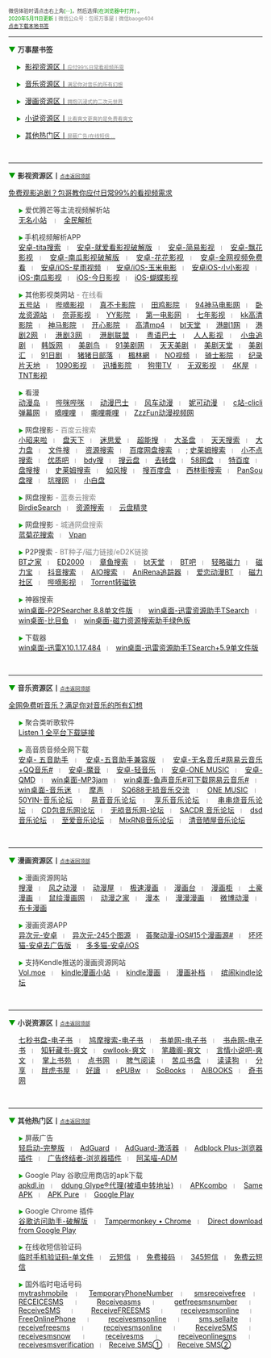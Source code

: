 <p style="font-size:10px;color:#383838;">
  <span>微信体验时请点击右上角</span><span style="color:#009900;">[···]</span>，然后选择<span style="color:#009900;">[在浏览器中打开]		</span>。<br />
  <span style="color:#009900;">2020年5月11日更新</span>丨<span style="color:#838383;">微信公众号：包哥万事屋丨微信baoge404</span><br/>
  <span><a href="">点击下载本地书签</a></span><br />
</p>
<!-- 头部提示内容 -->
<hr />
<p style="font-size:14px;color:#383838;">
<span style="color:#009900;">▼</span>&nbsp;<strong>万事屋书签</strong>
</p>
<p style="font-size:14px;color:#383838;">
&nbsp;&nbsp;&nbsp;&nbsp;<span style="font-size:10px;color:#009900;">▶</span>&nbsp; <a href="#yinshi">影视资源区丨<span style="font-size:10px;color:#838383;">应付99%日常看视频所需</span></a>
</p>
<p style="font-size:14px;color:#383838;">
&nbsp;&nbsp;&nbsp;&nbsp;<span style="font-size:10px;color:#009900;">▶</span>&nbsp; <a href="#yinyue">音乐资源区丨<span style="font-size:10px;color:#838383;">满足你对音乐的所有幻想</span></a>
</p>
<p style="font-size:14px;color:#383838;">
&nbsp;&nbsp;&nbsp;&nbsp;<span style="font-size:10px;color:#009900;">▶</span>&nbsp; <a href="#manhua">漫画资源区丨<span style="font-size:10px;color:#838383;">拥抱沉浸式的二次元世界</span></a>
</p>
<p style="font-size:14px;color:#383838;">
&nbsp;&nbsp;&nbsp;&nbsp;<span style="font-size:10px;color:#009900;">▶</span>&nbsp; <a href="#xiaoshuo">小说资源区丨<span style="font-size:10px;color:#838383;">比看爽文更爽的是免费看爽文</span></a>
</p>
<p style="font-size:14px;color:#383838;">
&nbsp;&nbsp;&nbsp;&nbsp;<span style="font-size:10px;color:#009900;">▶</span>&nbsp; <a href="#remen">其他热门区丨<span style="font-size:10px;color:#838383;">屏蔽广告/在线短信 ...</span></a>
</p><br />
<hr />
<!-- 头部导航 -->
<p>
	<a id="yinshi"></a><span style="color:#009900;font-size:14px;">▼</span>&nbsp;<strong><span style="color:#383838;font-size:14px;">影视资源区丨</span></strong><span style="font-size:10px;"><a href="#top">点击返回顶部</a></span> 
</p>
<!-- 影视资源标题 -->
<span style="color:#009900;font-size:14px;"><a href="https://mp.weixin.qq.com/s?__biz=MzI5NDE1MDgzOQ==&mid=2652119414&idx=1&sn=e0b5d0e19b8a4c0dbea8570940ac159e&chksm=f787b6aec0f03fb868dffc802302d83ef0dfcca231f4b21c22a5db638baa18cbc90152b41f49&token=2059201839&lang=zh_CN#rd">免费观影追剧？包哥教你应付日常99%的看视频需求</a></span>
<p style="text-align:justify;margin-left:20px;color:#383838;font-size:14px;" align="justify">
	<span style="color:#009900;font-size:10px;">▶</span>&nbsp;<span>爱优腾芒等主流视频解析站</span><br/>
	<a href="https://www.administrator5.com/">无名小站</a>
	&nbsp;&nbsp;<span style="color:#838383;font-size:10px;">丨</span>&nbsp;&nbsp;
	<a href="http://www.qmaile.com/">全民解析</a>
</p>
<!-- 爱优腾 -->
<p style="text-align:justify;margin-left:20px;color:#383838;font-size:14px;" align="justify">
	<span style="color:#009900;font-size:10px;">▶&nbsp;</span>手机视频解析APP<br />
  <a href="https://share.weiyun.com/5uYDnN0">安卓-tita搜索</a>&nbsp;&nbsp;<span style="color:#838383;font-size:10px;">丨</span>&nbsp;&nbsp;
  <a href="https://share.weiyun.com/5gNA4ss">安卓-就爱看影视破解版</a>&nbsp;&nbsp;<span style="color:#838383;font-size:10px;">丨</span>&nbsp;&nbsp;
  <a href="https://share.weiyun.com/5lGSFwC">安卓-简易影视</a>&nbsp;&nbsp;<span style="color:#838383;font-size:10px;">丨</span>&nbsp;&nbsp;
  <a href="https://share.weiyun.com/5cU80DE">安卓-飘花影视</a>&nbsp;&nbsp;<span style="color:#838383;font-size:10px;">丨</span>&nbsp;&nbsp;
  <a href="https://share.weiyun.com/53dyzwD">安卓-南瓜影视破解版</a>&nbsp;&nbsp;<span style="color:#838383;font-size:10px;">丨</span>&nbsp;&nbsp;
  <a href="https://share.weiyun.com/5N89Qiu">安卓-花花影视</a>&nbsp;&nbsp;<span style="color:#838383;font-size:10px;">丨</span>&nbsp;&nbsp;
  <a href="https://share.weiyun.com/5Ckv3Aa">安卓-全网视频免费看</a>&nbsp;&nbsp;<span style="color:#838383;font-size:10px;">丨</span>&nbsp;&nbsp;
  <a href="http://www.star.vin/">安卓/iOS-星雨视频</a>&nbsp;&nbsp;<span style="color:#838383;font-size:10px;">丨</span>&nbsp;&nbsp;
  <a href="https://ymdy.app/">安卓/iOS-玉米电影</a>&nbsp;&nbsp;<span style="color:#838383;font-size:10px;">丨</span>&nbsp;&nbsp;
  <a href="https://xiao1.app/">安卓iOS-小小影视</a>&nbsp;&nbsp;<span style="color:#838383;font-size:10px;">丨</span>&nbsp;&nbsp;
  <a href="https://apps.apple.com/cn/app/%E5%8D%97%E7%93%9C%E5%AE%B6%E5%85%B7/id1498953691">iOS-南瓜影视</a>&nbsp;&nbsp;<span style="color:#838383;font-size:10px;">丨</span>&nbsp;&nbsp;
  <a href="https://apps.apple.com/cn/app/%E4%BB%8A%E6%97%A5%E5%BD%B1%E8%A7%86-%E7%9C%8B%E5%A5%BD%E5%89%A7-%E4%B8%8A%E4%BB%8A%E6%97%A5%E5%BD%B1%E8%A7%86/id1322243737">iOS-今日影视</a>&nbsp;&nbsp;<span style="color:#838383;font-size:10px;">丨</span>&nbsp;&nbsp;
  <a href="https://apps.apple.com/cn/app/id1474749614">iOS-蝴蝶影视</a>
</p>
<!-- 手机视频解析APP -->
<p style="text-align:justify;margin-left:20px;color:#383838;font-size:14px;" align="justify">
	<span style="color:#009900;font-size:10px;">▶</span>&nbsp;其他影视类网站<span style="color:#838383;"> - 在线看</span><br />
  <a href="http://www.wuhaozhan.net/">五号站</a>&nbsp;&nbsp;<span style="color:#838383;font-size:10px;">丨</span>&nbsp;&nbsp;
  <a href="https://bde4.com/">哔嘀影视</a>&nbsp;&nbsp;<span style="color:#838383;font-size:10px;">丨</span>&nbsp;&nbsp;
  <a href="https://www.zhenbuka.com/">真不卡影院</a>&nbsp;&nbsp;<span style="color:#838383;font-size:10px;">丨</span>&nbsp;&nbsp;
  <a href="https://www.tianjiyy123.com/">田鸡影院</a>&nbsp;&nbsp;<span style="color:#838383;font-size:10px;">丨</span>&nbsp;&nbsp;
  <a href="http://www.9rmb.com/">94神马电影网</a>&nbsp;&nbsp;<span style="color:#838383;font-size:10px;">丨</span>&nbsp;&nbsp;
  <a href="https://www.vodsee.com/">卧龙资源站</a>&nbsp;&nbsp;<span style="color:#838383;font-size:10px;">丨</span>&nbsp;&nbsp;
  <a href="https://www.nfmovies.com/">奈菲影视</a>&nbsp;&nbsp;<span style="color:#838383;font-size:10px;">丨</span>&nbsp;&nbsp;
  <a href="https://www.yyzone.net/">YY影院</a>&nbsp;&nbsp;<span style="color:#838383;font-size:10px;">丨</span>&nbsp;&nbsp;
  <a href="https://www.001d.com/">第一电影网</a>&nbsp;&nbsp;<span style="color:#838383;font-size:10px;">丨</span>&nbsp;&nbsp;
  <a href="http://www.dynamicpuer.com/">七年影视</a>&nbsp;&nbsp;<span style="color:#838383;font-size:10px;">丨</span>&nbsp;&nbsp;
  <a href="http://www.kk3.tv/">kk高清影院</a>&nbsp;&nbsp;<span style="color:#838383;font-size:10px;">丨</span>&nbsp;&nbsp;
  <a href="https://www.jlszyy.cc/">神马影院</a>&nbsp;&nbsp;<span style="color:#838383;font-size:10px;">丨</span>&nbsp;&nbsp;
  <a href="https://kushizhu.com/">开心影院</a>&nbsp;&nbsp;<span style="color:#838383;font-size:10px;">丨</span>&nbsp;&nbsp;
  <a href="https://www.mp4pa.com/">高清mp4</a>&nbsp;&nbsp;<span style="color:#838383;font-size:10px;">丨</span>&nbsp;&nbsp;
  <a href="https://www.jsr9.com/">bt天堂</a>&nbsp;&nbsp;<span style="color:#838383;font-size:10px;">丨</span>&nbsp;&nbsp;
  <a href="http://www.yueyu2.com/">港剧1网</a>&nbsp;&nbsp;<span style="color:#838383;font-size:10px;">丨</span>&nbsp;&nbsp;
  <a href="http://www.metvb1.com/index.html">港剧2网</a>&nbsp;&nbsp;<span style="color:#838383;font-size:10px;">丨</span>&nbsp;&nbsp;
  <a href="https://www.gangjuw.com/">港剧3网</a>&nbsp;&nbsp;<span style="color:#838383;font-size:10px;">丨</span>&nbsp;&nbsp;
  <a href="https://www.wotvb.com/">港剧联盟</a>&nbsp;&nbsp;<span style="color:#838383;font-size:10px;">丨</span>&nbsp;&nbsp;
  <a href="https://www.tvb8c.com/">粤语巴士</a>&nbsp;&nbsp;<span style="color:#838383;font-size:10px;">丨</span>&nbsp;&nbsp;
  <a href="http://www.yyetss.com/">人人影视</a>&nbsp;&nbsp;<span style="color:#838383;font-size:10px;">丨</span>&nbsp;&nbsp;
  <a href="http://www.ixiazai.vip/">小虫追剧</a>&nbsp;&nbsp;<span style="color:#838383;font-size:10px;">丨</span>&nbsp;&nbsp;
  <a href="https://www.hanfan.cc/">韩饭网</a>&nbsp;&nbsp;<span style="color:#838383;font-size:10px;">丨</span>&nbsp;&nbsp;
  <a href="http://www.meijuniao.com/">美剧鸟</a>&nbsp;&nbsp;<span style="color:#838383;font-size:10px;">丨</span>&nbsp;&nbsp;
  <a href="https://91mjw.com/">91美剧网</a>&nbsp;&nbsp;<span style="color:#838383;font-size:10px;">丨</span>&nbsp;&nbsp;
  <a href="http://www.ttzmz.vip/">天天美剧</a>&nbsp;&nbsp;<span style="color:#838383;font-size:10px;">丨</span>&nbsp;&nbsp;
  <a href="http://www.meijutt.cn/">美剧天堂</a>&nbsp;&nbsp;<span style="color:#838383;font-size:10px;">丨</span>&nbsp;&nbsp;
  <a href="http://www.meijuhui520.com/">美剧汇</a>&nbsp;&nbsp;<span style="color:#838383;font-size:10px;">丨</span>&nbsp;&nbsp;
  <a href="http://www.wwmulu.com/">91日剧</a>&nbsp;&nbsp;<span style="color:#838383;font-size:10px;">丨</span>&nbsp;&nbsp;
  <a href="http://www.zzrbl.com/">猪猪日部落</a>&nbsp;&nbsp;<span style="color:#838383;font-size:10px;">丨</span>&nbsp;&nbsp;
  <a href="https://8maple.ru/">楓林網</a>&nbsp;&nbsp;<span style="color:#838383;font-size:10px;">丨</span>&nbsp;&nbsp;
  <a href="https://www.novipnoad.com/">NO视频</a>&nbsp;&nbsp;<span style="color:#838383;font-size:10px;">丨</span>&nbsp;&nbsp;
  <a href="http://www.74bt.com/">骑士影院</a>&nbsp;&nbsp;<span style="color:#838383;font-size:10px;">丨</span>&nbsp;&nbsp;
  <a href="http://www.jlpcn.net/">纪录片天地</a>&nbsp;&nbsp;<span style="color:#838383;font-size:10px;">丨</span>&nbsp;&nbsp;
  <a href="http://1090ys.com/">1090影视</a>&nbsp;&nbsp;<span style="color:#838383;font-size:10px;">丨</span>&nbsp;&nbsp;
  <a href="http://www.xunbody.com/">迅播影院</a>&nbsp;&nbsp;<span style="color:#838383;font-size:10px;">丨</span>&nbsp;&nbsp;
  <a href="http://xiguayyv1.com/">狗带TV</a>&nbsp;&nbsp;<span style="color:#838383;font-size:10px;">丨</span>&nbsp;&nbsp;
  <a href="https://53ys.cc/">无双影视</a>&nbsp;&nbsp;<span style="color:#838383;font-size:10px;">丨</span>&nbsp;&nbsp;
  <a href="http://www.kkkkmao.com/">4K屋</a>&nbsp;&nbsp;<span style="color:#838383;font-size:10px;">丨</span>&nbsp;&nbsp;
  <a href="http://www.tntdy3.vip/">TNT影视</a>
</p>
<!-- 其他影视网站 -->
<p style="text-align:justify;margin-left:20px;color:#383838;font-size:14px;" align="justify">
	<span style="color:#009900;font-size:10px;">▶</span>&nbsp;看漫<br />
  <a href="http://www.dmd8.com/">动漫岛</a>&nbsp;&nbsp;<span style="color:#838383;font-size:10px;">丨</span>&nbsp;&nbsp;
  <a href="http://www.bimibimi.tv/">哔咪哔咪</a>&nbsp;&nbsp;<span style="color:#838383;font-size:10px;">丨</span>&nbsp;&nbsp;
  <a href="http://www.busdm.com/">动漫巴士</a>&nbsp;&nbsp;<span style="color:#838383;font-size:10px;">丨</span>&nbsp;&nbsp;
  <a href="https://dmfengche.com/">风车动漫</a>&nbsp;&nbsp;<span style="color:#838383;font-size:10px;">丨</span>&nbsp;&nbsp;
  <a href="http://www.nicotv.me/">妮可动漫</a>&nbsp;&nbsp;<span style="color:#838383;font-size:10px;">丨</span>&nbsp;&nbsp;
  <a href="https://www.clicli.me/">c站-clicli弹幕网</a>&nbsp;&nbsp;<span style="color:#838383;font-size:10px;">丨</span>&nbsp;&nbsp;
  <a href="https://www.dililitv.com/">嘀哩哩</a>&nbsp;&nbsp;<span style="color:#838383;font-size:10px;">丨</span>&nbsp;&nbsp;
  <a href="http://www.silisili.cc/">嘶哩嘶哩</a>&nbsp;&nbsp;<span style="color:#838383;font-size:10px;">丨</span>&nbsp;&nbsp;
  <a href="http://www.zzzfun.com/">ZzzFun动漫视频网</a>
</p>
<!-- 看漫 -->
<p style="text-align:justify;margin-left:20px;color:#383838;font-size:14px;" align="justify">
	<span style="color:#009900;font-size:10px;">▶</span>&nbsp;网盘搜影<span style="color:#838383;"> - 百度云搜索</span><br />
  <a href="https://www.xiaozhaolaila.com/">小昭来啦</a>&nbsp;&nbsp;<span style="color:#838383;font-size:10px;">丨</span>&nbsp;&nbsp;
  <a href="https://www.pantianxia.com/">盘天下</a>&nbsp;&nbsp;<span style="color:#838383;font-size:10px;">丨</span>&nbsp;&nbsp;
  <a href="http://hao.misiai.com/">迷思爱</a>&nbsp;&nbsp;<span style="color:#838383;font-size:10px;">丨</span>&nbsp;&nbsp;
  <a href="https://www.chaonengso.com/">超能搜</a>&nbsp;&nbsp;<span style="color:#838383;font-size:10px;">丨</span>&nbsp;&nbsp;
  <a href="https://www.dashengpan.com/">大圣盘</a>&nbsp;&nbsp;<span style="color:#838383;font-size:10px;">丨</span>&nbsp;&nbsp;
  <a href="http://www.daysou.com/">天天搜索</a>&nbsp;&nbsp;<span style="color:#838383;font-size:10px;">丨</span>&nbsp;&nbsp;
  <a href="https://dalipan.com/">大力盘</a>&nbsp;&nbsp;<span style="color:#838383;font-size:10px;">丨</span>&nbsp;&nbsp;
  <a href="http://wjsou.com/">文件搜</a>&nbsp;&nbsp;<span style="color:#838383;font-size:10px;">丨</span>&nbsp;&nbsp;
  <a href="http://magnet.chongbuluo.com/">资源搜索</a>&nbsp;&nbsp;<span style="color:#838383;font-size:10px;">丨</span>&nbsp;&nbsp;
  <a href="http://m.51caichang.com/">百度网盘搜索</a>&nbsp;&nbsp;<span style="color:#838383;font-size:10px;">丨</span>&nbsp;&nbsp;;
  <a href="http://slimego.cn/">史莱姆搜索</a>&nbsp;&nbsp;<span style="color:#838383;font-size:10px;">丨</span>&nbsp;&nbsp;
  <a href="https://www.xiaoso.net/">小不点搜索</a>&nbsp;&nbsp;<span style="color:#838383;font-size:10px;">丨</span>&nbsp;&nbsp;
  <a href="http://uzi8.cn/">优质吧</a>&nbsp;&nbsp;<span style="color:#838383;font-size:10px;">丨</span>&nbsp;&nbsp;
  <a href="http://www.bdyso.com/">bdy搜</a>&nbsp;&nbsp;<span style="color:#838383;font-size:10px;">丨</span>&nbsp;&nbsp;
  <a href="https://www.soyunpan.com/">搜云盘</a>&nbsp;&nbsp;<span style="color:#838383;font-size:10px;">丨</span>&nbsp;&nbsp;
  <a href="https://www.quzhuanpan.com/">去转盘</a>&nbsp;&nbsp;<span style="color:#838383;font-size:10px;">丨</span>&nbsp;&nbsp;
  <a href="https://www.58wangpan.com/">58网盘</a>&nbsp;&nbsp;<span style="color:#838383;font-size:10px;">丨</span>&nbsp;&nbsp;
  <a href="http://www.tebaidu.com/">特百度</a>&nbsp;&nbsp;<span style="color:#838383;font-size:10px;">丨</span>&nbsp;&nbsp;
  <a href="https://www.pansoso.com/">盘搜搜</a>&nbsp;&nbsp;<span style="color:#838383;font-size:10px;">丨</span>&nbsp;&nbsp;
  <a href="http://www.slimego.cn/">史莱姆搜索</a>&nbsp;&nbsp;<span style="color:#838383;font-size:10px;">丨</span>&nbsp;&nbsp;
  <a href="http://www.rufengso.net/">如风搜</a>&nbsp;&nbsp;<span style="color:#838383;font-size:10px;">丨</span>&nbsp;&nbsp;
  <a href="https://www.sobaidupan.com/">搜百度盘</a>&nbsp;&nbsp;<span style="color:#838383;font-size:10px;">丨</span>&nbsp;&nbsp;
  <a href="https://xilinjie.cc/">西林街搜索</a>&nbsp;&nbsp;<span style="color:#838383;font-size:10px;">丨</span>&nbsp;&nbsp;
  <a href="http://www.pansou.com/">PanSou盘搜</a>&nbsp;&nbsp;<span style="color:#838383;font-size:10px;">丨</span>&nbsp;&nbsp;
  <a href="http://www.kengso.com/">坑搜网</a>&nbsp;&nbsp;<span style="color:#838383;font-size:10px;">丨</span>&nbsp;&nbsp;
  <a href="https://www.xiaobaipan.com/">小白盘</a>
</p>
<!-- 网盘搜影-百度云 -->
<p style="text-align:justify;margin-left:20px;color:#383838;font-size:14px;" align="justify">
	<span style="color:#009900;font-size:10px;">▶</span>&nbsp;网盘搜影<span style="color:#838383;"> - 蓝奏云搜索</span><br />
  <a href="https://www.birdiesearch.com/register.html">BirdieSearch</a>&nbsp;&nbsp;<span style="color:#838383;font-size:10px;">丨</span>&nbsp;&nbsp;
  <a href="https://www.hfwzbk.com/lzys/">资源搜索</a>&nbsp;&nbsp;<span style="color:#838383;font-size:10px;">丨</span>&nbsp;&nbsp;
  <a href="https://www.yunpanjingling.com/">云盘精灵</a>
</p>
<!-- 网盘搜影-蓝奏云 -->
<p style="text-align:justify;margin-left:20px;color:#383838;font-size:14px;" align="justify">
	<span style="color:#009900;font-size:10px;">▶</span>&nbsp;网盘搜影<span style="color:#838383;"> - 城通网盘搜索</span><br />
  <a href="http://www.lanjuhua.com/">蓝菊花搜索</a>&nbsp;&nbsp;<span style="color:#838383;font-size:10px;">丨</span>&nbsp;&nbsp;
  <a href="http://ct.vpan123.com/">Vpan</a>
</p>
<!-- 网盘搜影-城通网盘 -->
<p style="text-align:justify;margin-left:20px;color:#383838;font-size:14px;" align="justify">
	<span style="color:#009900;font-size:10px;">▶</span>&nbsp;P2P搜索<span style="color:#838383;"> - BT种子/磁力链接/eD2K链接</span><br />
  <a href="http://www.2btjia.com/">BT之家</a>&nbsp;&nbsp;<span style="color:#838383;font-size:10px;">丨</span>&nbsp;&nbsp;
  <a href="https://www.ed2000.com/">ED2000</a>&nbsp;&nbsp;<span style="color:#838383;font-size:10px;">丨</span>&nbsp;&nbsp;
  <a href="https://www.zhangyusousuo.com/">章鱼搜索</a>&nbsp;&nbsp;<span style="color:#838383;font-size:10px;">丨</span>&nbsp;&nbsp;
  <a href="http://www.btbttt.com/">bt天堂</a>&nbsp;&nbsp;<span style="color:#838383;font-size:10px;">丨</span>&nbsp;&nbsp;
  <a href="https://www.btba.cc/">BT吧</a>&nbsp;&nbsp;<span style="color:#838383;font-size:10px;">丨</span>&nbsp;&nbsp;
  <a href="http://cili.search.qinggl.com/">轻略磁力</a>&nbsp;&nbsp;<span style="color:#838383;font-size:10px;">丨</span>&nbsp;&nbsp;
  <a href="http://cilibao.biz/">磁力宝</a>&nbsp;&nbsp;<span style="color:#838383;font-size:10px;">丨</span>&nbsp;&nbsp;
  <a href="https://www.btdiv.com/">抖音搜索</a>&nbsp;&nbsp;<span style="color:#838383;font-size:10px;">丨</span>&nbsp;&nbsp;
  <a href="https://www.aiosearch.com/">AIO搜索</a>&nbsp;&nbsp;<span style="color:#838383;font-size:10px;">丨</span>&nbsp;&nbsp;
  <a href="https://www.anirena.com/">AniRena追踪器</a>&nbsp;&nbsp;<span style="color:#838383;font-size:10px;">丨</span>&nbsp;&nbsp;
  <a href="http://kisssub.org/">爱恋动漫BT</a>&nbsp;&nbsp;<span style="color:#838383;font-size:10px;">丨</span>&nbsp;&nbsp;
  <a href="https://www.cilisql.com/">磁力社区</a>&nbsp;&nbsp;<span style="color:#838383;font-size:10px;">丨</span>&nbsp;&nbsp;
  <a href="https://www.bde4.com/">哔嘀影视</a>&nbsp;&nbsp;<span style="color:#838383;font-size:10px;">丨</span>&nbsp;&nbsp;
  <a href="https://www.torrentkitty.app/">Torrent转磁铁</a>
</p>
<!-- P2P搜索 -->
<p style="text-align:justify;margin-left:20px;color:#383838;font-size:14px;" align="justify">
	<span style="color:#009900;line-height:2;font-size:10px;">▶</span>&nbsp;神器搜索<br />
  <a href="https://share.weiyun.com/5i2Yb7h">win桌面-P2PSearcher 8.8单文件版</a>&nbsp;&nbsp;<span style="color:#838383;font-size:10px;">丨</span>&nbsp;&nbsp;
  <a href="https://share.weiyun.com/59olaDh">win桌面-迅雷资源助手TSearch</a>&nbsp;&nbsp;<span style="color:#838383;font-size:10px;">丨</span>&nbsp;&nbsp;
  <a href="https://share.weiyun.com/5DHZGKk">win桌面-比目鱼</a>&nbsp;&nbsp;<span style="color:#838383;font-size:10px;">丨</span>&nbsp;&nbsp;
  <a href="https://share.weiyun.com/55WexLp">win桌面-磁力资源搜索助手绿色版</a>
</p>
<!-- 神器搜索 -->
<p style="text-align:justify;margin-left:20px;color:#383838;font-size:14px;" align="justify">
	<span style="color:#009900;font-size:10px;">▶</span>&nbsp;下载器<br />
  <a href="https://share.weiyun.com/5MrRkLv">win桌面-迅雷X10.1.17.484</a>&nbsp;&nbsp;<span style="color:#838383;font-size:10px;">丨</span>&nbsp;&nbsp;
  <a href="https://share.weiyun.com/5cTXC7p">win桌面-迅雷资源助手TSearch+5.9单文件版</a>
</p><br />
<hr />
<!-- ————————————————— -->
<!-- 以上是影视资源区，以下是音乐资源区 -->
<!-- —————————————————-->
<p>
	<a id="yinyue"></a><span style="color:#009900;font-size:14px;">▼</span>&nbsp;<strong><span style="color:#383838;font-size:14px;">音乐资源区丨</span></strong><span style="font-size:10px;"><a href="#top">点击返回顶部</a></span> 
</p>
<!-- 音乐资源标题 -->
<span style="color:#009900;font-size:14px;"><a href="https://mp.weixin.qq.com/s?__biz=MzI5NDE1MDgzOQ==&mid=2652119423&idx=1&sn=b123557abc30bf2c0ae86ac68628e6e3&chksm=f787b6a7c0f03fb1130144f52d2bc6a1fa4a49a505bbe9dead9ff96c0e253ab4e17ae2a8ddfe&token=2059201839&lang=zh_CN#rd">全网免费听音乐？满足你对音乐的所有幻想</a></span>
<p style="text-align:justify;margin-left:20px;color:#383838;font-size:14px;" align="justify">
	<span style="font-size:10px;color:#009900;">▶</span>&nbsp;聚合类听歌软件<br />
  <a href="https://listen1.github.io/listen1/">Listen 1 全平台下载链接</a>
</p>
<!-- 聚合类听歌软件 -->
<p style="text-align:justify;margin-left:20px;color:#383838;font-size:14px;" align="justify">
	<span style="color:#009900;font-size:10px;">▶</span>&nbsp;高音质音频全网下载<br />
  <a href="https://share.weiyun.com/5Oc2Fcu">安卓- 五音助手</a>&nbsp;&nbsp;<span style="color:#838383;font-size:10px;">丨</span>&nbsp;&nbsp;
  <a href="https://share.weiyun.com/5hsqkdz">安卓-五音助手兼容版</a>&nbsp;&nbsp;<span style="color:#838383;font-size:10px;">丨</span>&nbsp;&nbsp;
  <a href="https://share.weiyun.com/5q8qqVR">安卓-无名音乐#网易云音乐+QQ音乐#</a>&nbsp;&nbsp;<span style="color:#838383;font-size:10px;">丨</span>&nbsp;&nbsp;
  <a href="https://share.weiyun.com/5SJNzMj">安卓-魔音</a>&nbsp;&nbsp;<span style="color:#838383;font-size:10px;">丨</span>&nbsp;&nbsp;
  <a href="https://share.weiyun.com/5yO5XzG">安卓-轻音乐</a>&nbsp;&nbsp;<span style="color:#838383;font-size:10px;">丨</span>&nbsp;&nbsp;
  <a href="https://share.weiyun.com/5JSoJGl">安卓-ONE MUSIC</a>&nbsp;&nbsp;<span style="color:#838383;font-size:10px;">丨</span>&nbsp;&nbsp;
  <a href="https://share.weiyun.com/5kFbXmw">安卓-QMD</a>&nbsp;&nbsp;<span style="color:#838383;font-size:10px;">丨</span>&nbsp;&nbsp;
  <a href="https://share.weiyun.com/5tMQngx">win桌面-MP3jam</a>&nbsp;&nbsp;<span style="color:#838383;font-size:10px;">丨</span>&nbsp;&nbsp;
  <a href="https://share.weiyun.com/5HSUE0I">win桌面-鱼声音乐#可下载网易云音乐#</a>&nbsp;&nbsp;<span style="color:#838383;font-size:10px;">丨</span>&nbsp;&nbsp;
  <a href="https://share.weiyun.com/5ZLXOlg">win桌面-音乐迷</a>&nbsp;&nbsp;<span style="color:#838383;font-size:10px;">丨</span>&nbsp;&nbsp;
  <a href="https://moresound.tk/music/">摩声</a>&nbsp;&nbsp;<span style="color:#838383;font-size:10px;">丨</span>&nbsp;&nbsp;
  <a href="https://www.sq688.com/">SQ688无损音乐交流</a>&nbsp;&nbsp;<span style="color:#838383;font-size:10px;">丨</span>&nbsp;&nbsp;
  <a href="http://a1one7.gz01.bdysite.com/music/">ONE MUSIC</a>&nbsp;&nbsp;<span style="color:#838383;font-size:10px;">丨</span>&nbsp;&nbsp;
  <a href="https://www.50yin.com/">50YIN-音乐论坛</a>&nbsp;&nbsp;<span style="color:#838383;font-size:10px;">丨</span>&nbsp;&nbsp;
  <a href="https://sacdr.net/forum.php">易音音乐论坛</a>&nbsp;&nbsp;<span style="color:#838383;font-size:10px;">丨</span>&nbsp;&nbsp;
  <a href="https://www.xlebbs.com/">享乐音乐论坛</a>&nbsp;&nbsp;<span style="color:#838383;font-size:10px;">丨</span>&nbsp;&nbsp;
  <a href="http://www.ccsdj.com/forum.php">串串烧音乐论坛</a>&nbsp;&nbsp;<span style="color:#838383;font-size:10px;">丨</span>&nbsp;&nbsp;
  <a href="https://www.cdbao.net/">CD包音乐网论坛</a>&nbsp;&nbsp;<span style="color:#838383;font-size:10px;">丨</span>&nbsp;&nbsp;
  <a href="https://wusunyinyue.cn/forum.php">无损音乐网-论坛</a>&nbsp;&nbsp;<span style="color:#838383;font-size:10px;">丨</span>&nbsp;&nbsp;
  <a href="https://sacdr.net/plugin.php?id=comeing_guide">SACDR 音乐论坛</a>&nbsp;&nbsp;<span style="color:#838383;font-size:10px;">丨</span>&nbsp;&nbsp;
  <a href="https://dsdlove.com/">dsd音乐论坛</a>&nbsp;&nbsp;<span style="color:#838383;font-size:10px;">丨</span>&nbsp;&nbsp;
  <a href="http://www.zhiaimusic.com/">至爱音乐论坛</a>&nbsp;&nbsp;<span style="color:#838383;font-size:10px;">丨</span>&nbsp;&nbsp;
  <a href="http://www.mixrnb.com/">MixRNB音乐论坛</a>&nbsp;&nbsp;<span style="color:#838383;font-size:10px;">丨</span>&nbsp;&nbsp;
  <a href="http://www.52qingyin.cn/">清音陋屋音乐论坛</a>
</p><br />
<!-- 高音质音频全网下载 -->
<hr />
<!-- ————————————————— -->
<!-- 以上是音乐资源区，以下是漫画资源区 -->
<!-- ————————————————— -->
<p>
	<a id="manhua"></a><span style="color:#009900;font-size:14px;">▼</span>&nbsp;<strong><span style="color:#383838;font-size:14px;">漫画资源区丨</span></strong><span style="font-size:10px;"><a href="#top">点击返回顶部</a></span> 
</p>
<!-- 漫画资源标题 -->
<p style="text-align:justify;margin-left:20px;color:#383838;font-size:14px;" align="justify">
	<span style="color:#009900;font-size:10px;">▶</span>&nbsp;漫画资源网站<br />
  <a href="https://www.soman.com/">搜漫</a>&nbsp;&nbsp;<span style="color:#838383;font-size:10px;">丨</span>&nbsp;&nbsp;
  <a href="https://www.fzdm.com/">风之动漫</a>&nbsp;&nbsp;<span style="color:#838383;font-size:10px;">丨</span>&nbsp;&nbsp;
  <a href="http://www.dm5.com/">动漫屋</a>&nbsp;&nbsp;<span style="color:#838383;font-size:10px;">丨</span>&nbsp;&nbsp;
  <a href="http://www.1kkk.com/">极速漫画</a>&nbsp;&nbsp;<span style="color:#838383;font-size:10px;">丨</span>&nbsp;&nbsp;
  <a href="https://www.manhuatai.com/">漫画台</a>&nbsp;&nbsp;<span style="color:#838383;font-size:10px;">丨</span>&nbsp;&nbsp;
  <a href="https://www.manhuagui.com/">漫画柜</a>&nbsp;&nbsp;<span style="color:#838383;font-size:10px;">丨</span>&nbsp;&nbsp;
  <a href="https://www.tohomh123.com/">土豪漫画</a>&nbsp;&nbsp;<span style="color:#838383;font-size:10px;">丨</span>&nbsp;&nbsp;
  <a href="https://www.ishuhui.com/">鼠绘漫画网</a>&nbsp;&nbsp;<span style="color:#838383;font-size:10px;">丨</span>&nbsp;&nbsp;
  <a href="https://www.dmzj.com/">动漫之家</a>&nbsp;&nbsp;<span style="color:#838383;font-size:10px;">丨</span>&nbsp;&nbsp;
  <a href="http://www.manben.com/mh-yaoshenji/">漫本</a>&nbsp;&nbsp;<span style="color:#838383;font-size:10px;">丨</span>&nbsp;&nbsp;
  <a href="https://www.manmanapp.com/comic/category_1.html">漫漫漫画</a>&nbsp;&nbsp;<span style="color:#838383;font-size:10px;">丨</span>&nbsp;&nbsp;
  <a href="http://manhua.weibo.com/">微博动漫</a>&nbsp;&nbsp;<span style="color:#838383;font-size:10px;">丨</span>&nbsp;&nbsp;
  <a href="http://www.buka.cn/">布卡漫画</a>
</p>
<!-- 漫画资源网站 -->
<p style="text-align:justify;margin-left:20px;color:#383838;font-size:14px;" align="justify">
	<span style="color:#009900;font-size:10px;">▶</span>&nbsp;漫画资源APP<br />
  <a href="https://share.weiyun.com/5vGEdfH">异次元-安卓</a>&nbsp;&nbsp;<span style="color:#838383;font-size:10px;">丨</span>&nbsp;&nbsp;
  <a href="https://share.weiyun.com/5inxWtB">异次元-245个图源</a>&nbsp;&nbsp;<span style="color:#838383;font-size:10px;">丨</span>&nbsp;&nbsp;
  <a href="https://share.weiyun.com/5B0NS8z">荟聚动漫-iOS#15个漫画源#</a>&nbsp;&nbsp;<span style="color:#838383;font-size:10px;">丨</span>&nbsp;&nbsp;
  <a href="https://share.weiyun.com/5ifZag9">坏坏猫-安卓去广告版</a>&nbsp;&nbsp;<span style="color:#838383;font-size:10px;">丨</span>&nbsp;&nbsp;
  <a href="http://ddcat.noear.org/">多多猫-安卓/iOS</a>
</p>
<!-- 漫画资源APP -->
<p style="text-align:justify;margin-left:20px;color:#383838;font-size:14px;" align="justify">
	<span style="color:#009900;font-size:10px;">▶</span>&nbsp;支持Kendle推送的漫画资源网站<br />
  <a href="https://volmoe.com/">Vol.moe</a>&nbsp;&nbsp;<span style="color:#838383;font-size:10px;">丨</span>&nbsp;&nbsp;
  <a href="https://kindlemh.cc/?__K=12be981992d205efc94d6c5c9f9c2956b1586334871_12098">kindle漫画小站</a>&nbsp;&nbsp;<span style="color:#838383;font-size:10px;">丨</span>&nbsp;&nbsp;
  <a href="http://www.kindlecomic.net/">kindle漫画</a>&nbsp;&nbsp;<span style="color:#838383;font-size:10px;">丨</span>&nbsp;&nbsp;
  <a href="https://www.manhuabudang.com/">漫画补档</a>&nbsp;&nbsp;<span style="color:#838383;font-size:10px;">丨</span>&nbsp;&nbsp;
  <a href="http://www.binnao.com/">缤闹kindle论坛</a>
</p><br />
<!-- 支持Kendle推送的漫画资源网站 -->
<hr />
<!-- ————————————————— -->
<!-- 以上是漫画资源区，以下是小说资源区 -->
<!-- ————————————————— -->
<p>
	<a id="xiaoshuo"></a><span style="color:#009900;font-size:14px;">▼</span>&nbsp;<strong><span style="color:#383838;font-size:14px;">小说资源区丨</span></strong><span style="font-size:10px;"><a href="#top">点击返回顶部</a></span> 
</p>
<!-- 小说资源标题 -->
<p style="text-align:justify;margin-left:20px;color:#383838;font-size:14px;" align="justify">
  <a href="https://www.7sebook.com/disk">七秒书盘-电子书</a>&nbsp;&nbsp;<span style="color:#838383;font-size:10px;">丨</span>&nbsp;&nbsp;
  <a href="https://www.jiumodiary.com/">鸠摩搜索-电子书</a>&nbsp;&nbsp;<span style="color:#838383;font-size:10px;">丨</span>&nbsp;&nbsp;
  <a href="https://www.shudan.vip/">书单网-电子书</a>&nbsp;&nbsp;<span style="color:#838383;font-size:10px;">丨</span>&nbsp;&nbsp;
  <a href="http://kindle.archiew.top/">书舟网-电子书</a>&nbsp;&nbsp;<span style="color:#838383;font-size:10px;">丨</span>&nbsp;&nbsp;
  <a href="http://www.zxcs.info/">知轩藏书-爽文</a>&nbsp;&nbsp;<span style="color:#838383;font-size:10px;">丨</span>&nbsp;&nbsp;
  <a href="https://www.owllook.net/">owllook-爽文</a>&nbsp;&nbsp;<span style="color:#838383;font-size:10px;">丨</span>&nbsp;&nbsp;
  <a href="https://www.biquge5200.com/">笔趣阁-爽文</a>&nbsp;&nbsp;<span style="color:#838383;font-size:10px;">丨</span>&nbsp;&nbsp;
  <a href="https://www.xs8.cn/">言情小说吧-爽文</a>&nbsp;&nbsp;<span style="color:#838383;font-size:10px;">丨</span>&nbsp;&nbsp;
  <a href="https://www.soepub.com/">掌上书苑</a>&nbsp;&nbsp;<span style="color:#838383;font-size:10px;">丨</span>&nbsp;&nbsp;
  <a href="http://dianbook.cc/">点书网</a>&nbsp;&nbsp;<span style="color:#838383;font-size:10px;">丨</span>&nbsp;&nbsp;
  <a href="http://www.piqiyuedu.com/">脾气阅读</a>&nbsp;&nbsp;<span style="color:#838383;font-size:10px;">丨</span>&nbsp;&nbsp;
  <a href="http://kgbook.com/">苦瓜书盘</a>&nbsp;&nbsp;<span style="color:#838383;font-size:10px;">丨</span>&nbsp;&nbsp;
  <a href="http://www.dududog.com/">读读狗</a>&nbsp;&nbsp;<span style="color:#838383;font-size:10px;">丨</span>&nbsp;&nbsp;
  <a href="http://www.share2uu.com/">分享</a>&nbsp;&nbsp;<span style="color:#838383;font-size:10px;">丨</span>&nbsp;&nbsp;
  <a href="http://panghubook.cn/">胖虎书屋</a>&nbsp;&nbsp;<span style="color:#838383;font-size:10px;">丨</span>&nbsp;&nbsp;
  <a href="http://www.haodoo.net/">好讀</a>&nbsp;&nbsp;<span style="color:#838383;font-size:10px;">丨</span>&nbsp;&nbsp;
  <a href="https://epubw.com/?__cf_chl_jschl_tk__=ac62ce8f4dd7f141e664cf875a0744a62473a6d8-1585903979-0-AfW51XUMHwJ7wK_8owRNXf4SrgEe3Fqo_ERb9A4Qk87CR6Qlusi2kxkQ-Q1niyQUC-HjazqaocYrR5dm1Fb6TwmMbp8VlnD8cREjXPKBxx8I797H7k4XTdsoilEl7ZNelIEQh3VXkce3sItJAY2TwXcU5YKi7f6X7U07K2k8e1cO2yXA83c00WQC91YjdHZ4vySqDWPjccUmAoEWrwbNYM4cuLcHf9dOs3iPRuvi4EqHG5aoQ2YjcubQ0jxFkeA4WbwjlEbnqoBtyNcXG0yCqo0">ePUBw</a>&nbsp;&nbsp;<span style="color:#838383;font-size:10px;">丨</span>&nbsp;&nbsp;
  <a href="https://sobooks.cc/">SoBooks</a>&nbsp;&nbsp;<span style="color:#838383;font-size:10px;">丨</span>&nbsp;&nbsp;
  <a href="https://www.aibooks.club/">AIBOOKS</a>&nbsp;&nbsp;<span style="color:#838383;font-size:10px;">丨</span>&nbsp;&nbsp;
  <a href="http://www.xqishuta.com/">奇书网</a>
</p><br />
<!-- 小说资源 -->
<hr />
<!-- ————————————————— -->
<!-- 以上是小说资源区，以下是其他热门区 -->
<!-- ————————————————— -->
<p>
	<a id="remen"></a><span style="color:#009900;font-size:14px;">▼</span>&nbsp;<strong><span style="color:#383838;font-size:14px;">其他热门区丨</span></strong><span style="font-size:10px;"><a href="#top">点击返回顶部</a></span> 
</p>
<!-- 其他热门标题 -->
<p style="text-align:justify;margin-left:20px;color:#383838;font-size:14px;" align="justify">
	<span style="color:#009900;font-size:10px;">▶</span>&nbsp;屏蔽广告<br />
  <a href="https://share.weiyun.com/5P42y7X">轻启动-完整版</a>&nbsp;&nbsp;<span style="color:#838383;font-size:10px;">丨</span>&nbsp;&nbsp;
  <a href="https://adguard.com/zh_cn/welcome.html">AdGuard</a>&nbsp;&nbsp;<span style="color:#838383;font-size:10px;">丨</span>&nbsp;&nbsp;
  <a href="https://share.weiyun.com/5ph3jA2">AdGuard-激活器</a>&nbsp;&nbsp;<span style="color:#838383;font-size:10px;">丨</span>&nbsp;&nbsp;
  <a href="https://adblockplus.org/">Adblock Plus-浏览器插件</a>&nbsp;&nbsp;<span style="color:#838383;font-size:10px;">丨</span>&nbsp;&nbsp;
  <a href="https://www.adtchrome.com/">广告终结者-浏览器插件</a>&nbsp;&nbsp;<span style="color:#838383;font-size:10px;">丨</span>&nbsp;&nbsp;
  <a href="http://www.admflt.com/">阿呆喵-ADM</a>   
</p>
<!-- 屏蔽广告 -->
<p style="text-align:justify;margin-left:20px;color:#383838;font-size:14px;" align="justify">
	<span style="color:#009900;font-size:10px;">▶</span>&nbsp;Google Play 谷歌应用商店的apk下载<br />
  <a href="https://apkdl.in/">apkdl.in</a>&nbsp;&nbsp;<span style="color:#838383;font-size:10px;">丨</span>&nbsp;&nbsp;
  <a href="http://www.ddung.org/daili/">ddung Glype®代理(被墙中转地址)</a>&nbsp;&nbsp;<span style="color:#838383;font-size:10px;">丨</span>&nbsp;&nbsp;
  <a href="https://www.apkturbo.com/">APKcombo</a>&nbsp;&nbsp;<span style="color:#838383;font-size:10px;">丨</span>&nbsp;&nbsp;
  <a href="https://sameapk.com/">Same APK</a>&nbsp;&nbsp;<span style="color:#838383;font-size:10px;">丨</span>&nbsp;&nbsp;
  <a href="https://apkpure.com/cn/">APK Pure</a>&nbsp;&nbsp;<span style="color:#838383;font-size:10px;">丨</span>&nbsp;&nbsp;
  <a href="https://play.google.com/store/apps">Google Play</a>   
</p>
<!-- Google Play -->
<p style="text-align:justify;margin-left:20px;color:#383838;font-size:14px;" align="justify">
	<span style="color:#009900;font-size:10px;">▶</span>&nbsp;Google Chrome 插件<br />
  <a href="https://share.weiyun.com/ujPUXBWQ">谷歌访问助手-破解版</a>&nbsp;&nbsp;<span style="color:#838383;font-size:10px;">丨</span>&nbsp;&nbsp;
  <a href="https://www.tampermonkey.net/">Tampermonkey • Chrome</a>&nbsp;&nbsp;<span style="color:#838383;font-size:10px;">丨</span>&nbsp;&nbsp;
  <a href="https://greasyfork.org/zh-CN/scripts/33005-direct-download-from-google-play">Direct download from Google Play</a>
</p>
<!-- Google chrome 插件 -->
<p style="text-align:justify;margin-left:20px;color:#383838;font-size:14px;" align="justify">
	<span style="color:#009900;font-size:10px;">▶</span>&nbsp;在线收短信验证码<br />
  <a href="https://share.weiyun.com/57HLocj">临时手机验证码-单文件</a>&nbsp;&nbsp;<span style="color:#838383;font-size:10px;">丨</span>&nbsp;&nbsp;
  <a href="https://www.materialtools.com/?page=1">云短信</a>&nbsp;&nbsp;<span style="color:#838383;font-size:10px;">丨</span>&nbsp;&nbsp;
  <a href="https://www.becmd.com/">免费接码</a>&nbsp;&nbsp;<span style="color:#838383;font-size:10px;">丨</span>&nbsp;&nbsp;
  <a href="http://www.345sms.com/">345短信</a>&nbsp;&nbsp;<span style="color:#838383;font-size:10px;">丨</span>&nbsp;&nbsp;
  <a href="https://sms.cm/">免费云短信</a> 
</p>
<!-- 在线收短信验证码 -->
<p style="text-align:justify;margin-left:20px;color:#383838;font-size:14px;" align="justify">
	<span style="color:#009900;font-size:10px;">▶</span>&nbsp;国外临时电话号码<br />
  <a href="https://zh.mytrashmobile.com/">mytrashmobile</a>&nbsp;&nbsp;<span style="color:#838383;font-size:10px;">丨</span>&nbsp;&nbsp;
  <a href="https://ch.freephonenum.com/">TemporaryPhoneNumber</a>&nbsp;&nbsp;<span style="color:#838383;font-size:10px;">丨</span>&nbsp;&nbsp;
  <a href="https://smsreceivefree.com/country/usa">smsreceivefree</a>&nbsp;&nbsp;<span style="color:#838383;font-size:10px;">丨</span>&nbsp;&nbsp;
  <a href="http://receive-sms-online.info/">RECEICESMS</a>&nbsp;&nbsp;<span style="color:#838383;font-size:10px;">丨</span>&nbsp;&nbsp;
  <a href="https://receiveasms.com/">Receiveasms</a>&nbsp;&nbsp;<span style="color:#838383;font-size:10px;">丨</span>&nbsp;&nbsp;
  <a href="https://getfreesmsnumber.com/">getfreesmsnumber</a>&nbsp;&nbsp;<span style="color:#838383;font-size:10px;">丨</span>&nbsp;&nbsp;
  <a href="https://receive-sms.com/">ReceiveSMS</a>&nbsp;&nbsp;<span style="color:#838383;font-size:10px;">丨</span>&nbsp;&nbsp;
  <a href="http://receivefreesms.com/">ReceiveFREESMS</a>&nbsp;&nbsp;<span style="color:#838383;font-size:10px;">丨</span>&nbsp;&nbsp;
  <a href="https://www.receivesmsonline.net/">receivesmsonline</a>&nbsp;&nbsp;<span style="color:#838383;font-size:10px;">丨</span>&nbsp;&nbsp;
  <a href="https://www.freeonlinephone.org/">FreeOnlinePhone</a>&nbsp;&nbsp;<span style="color:#838383;font-size:10px;">丨</span>&nbsp;&nbsp;
  <a href="http://receive-sms-online.com/">receivesmsonline</a>&nbsp;&nbsp;<span style="color:#838383;font-size:10px;">丨</span>&nbsp;&nbsp;
  <a href="http://sms.sellaite.com/">sms.sellaite</a>&nbsp;&nbsp;<span style="color:#838383;font-size:10px;">丨</span>&nbsp;&nbsp;
  <a href="http://receivefreesms.net/">receivefreesms</a>&nbsp;&nbsp;<span style="color:#838383;font-size:10px;">丨</span>&nbsp;&nbsp;
  <a href="http://receivesmsonline.in/">receivesmsonline</a>&nbsp;&nbsp;<span style="color:#838383;font-size:10px;">丨</span>&nbsp;&nbsp;
  <a href="https://sms-receive.net/">ReceiveSMS</a>&nbsp;&nbsp;<span style="color:#838383;font-size:10px;">丨</span>&nbsp;&nbsp;
  <a href="http://www.receive-sms-now.com/">receivesmsnow</a>&nbsp;&nbsp;<span style="color:#838383;font-size:10px;">丨</span>&nbsp;&nbsp;
  <a href="https://www.receivesms.net/">receivesms</a>&nbsp;&nbsp;<span style="color:#838383;font-size:10px;">丨</span>&nbsp;&nbsp;
  <a href="http://receiveonlinesms.biz/">receiveonlinesms</a>&nbsp;&nbsp;<span style="color:#838383;font-size:10px;">丨</span>&nbsp;&nbsp;
  <a href="http://receivesmsverification.com/">receivesmsverification</a>&nbsp;&nbsp;<span style="color:#838383;font-size:10px;">丨</span>&nbsp;&nbsp;
  <a href="https://www.receivesms.co/">Receive SMS①</a>&nbsp;&nbsp;<span style="color:#838383;font-size:10px;">丨</span>&nbsp;&nbsp;
  <a href="http://receiveonlinesms.com/">Receive SMS②</a> 
</p>
<!-- 国外临时电话号码 -->
